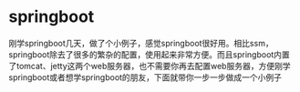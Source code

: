 # springboot
刚学springboot几天，做了个小例子，感觉springboot很好用。相比ssm，springboot除去了很多的繁杂的配置，使用起来非常方便。而且springboot内置了tomcat、jetty这两个web服务器，也不需要你再去配置web服务器，方便刚学springboot或者想学springboot的朋友，下面就带你一步一步做成一个小例子
